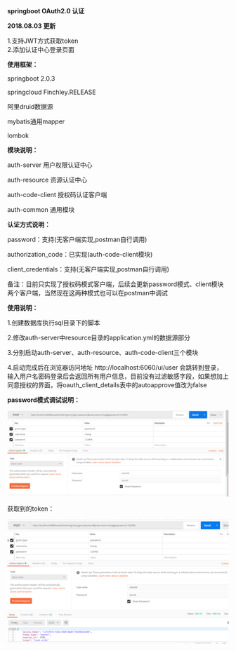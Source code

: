 **springboot OAuth2.0 认证**

**2018.08.03 更新**

1.支持JWT方式获取token   
2.添加认证中心登录页面


**使用框架：**

   springboot 2.0.3
   
   springcloud Finchley.RELEASE
   
   阿里druid数据源
   
   mybatis通用mapper
   
   lombok


**模块说明：**
   
   auth-server  用户权限认证中心
   
   auth-resource 资源认证中心
   
   auth-code-client 授权码认证客户端
   
   auth-common 通用模块
   
   

**认证方式说明：**

password：支持(无客户端实现,postman自行调用)

authorization_code：已实现(auth-code-client模块)

client_credentials：支持(无客户端实现,postman自行调用)
                                                                                                                    
备注：目前只实现了授权码模式客户端，后续会更新password模式、client模块两个客户端，当然现在这两种模式也可以在postman中调试


**使用说明：**

1.创建数据库执行sql目录下的脚本

2.修改auth-server中resource目录的application.yml的数据源部分

3.分别启动auth-server、auth-resource、auth-code-client三个模块

4.启动完成后在浏览器访问地址 http://localhost:6060/ui/user  会跳转到登录，输入用户名密码登录后会返回所有用户信息，目前没有过滤敏感字段，如果想加上同意授权的界面，将oauth_client_details表中的autoapprove值改为false

**password模式调试说明：**

![Image text](https://github.com/511098425/auth-parent/blob/master/postman-shootscreen/20180726114711.png)

获取到的token：

![Image text](https://github.com/511098425/auth-parent/blob/master/postman-shootscreen/20180726134513.png)


